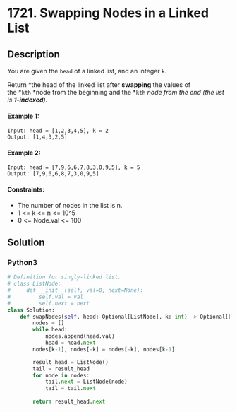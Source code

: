 # 1721. Swapping Nodes in a Linked List


## Description
You are given the `head` of a linked list, and an integer `k`.

Return *the head of the linked list after **swapping** the values of the *`kth` *node from the beginning and the *`kth` *node from the end (the list is **1-indexed**).*

#### Example 1:
```
Input: head = [1,2,3,4,5], k = 2
Output: [1,4,3,2,5]
```

#### Example 2:
```
Input: head = [7,9,6,6,7,8,3,0,9,5], k = 5
Output: [7,9,6,6,8,7,3,0,9,5]
```

#### Constraints:
- The number of nodes in the list is n.
- 1 <= k <= n <= 10^5
- 0 <= Node.val <= 100


## Solution

### Python3
```python
# Definition for singly-linked list.
# class ListNode:
#     def __init__(self, val=0, next=None):
#         self.val = val
#         self.next = next
class Solution:
    def swapNodes(self, head: Optional[ListNode], k: int) -> Optional[ListNode]:
        nodes = []
        while head:
            nodes.append(head.val)
            head = head.next
        nodes[k-1], nodes[-k] = nodes[-k], nodes[k-1]

        result_head = ListNode()
        tail = result_head
        for node in nodes:
            tail.next = ListNode(node)
            tail = tail.next
 
        return result_head.next
```
